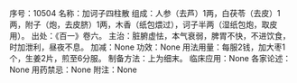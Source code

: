序号：10504
名称：加诃子四柱散
组成：人参（去芦）1两，白茯苓（去皮）1两，附子（炮，去皮脐）1两，木香（纸包煨过），诃子半两（湿纸包炮，取皮用）。
出处：《百一》卷六。
主治：脏腑虚怯，本气衰弱，脾胃不快，不进饮食，时加泄利，昼夜不息。
加减：None
功效：None
用法用量：每服2钱，加大枣1个，生姜2片，煎至6分服。
制备方法：上为细末。
临床应用：None
各家论述：None
用药禁忌：None
附注：None
